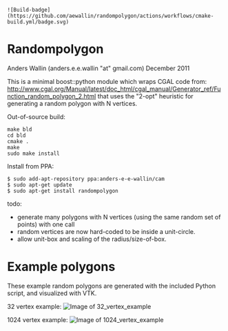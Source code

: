     ![Build-badge](https://github.com/aewallin/randompolygon/actions/workflows/cmake-build.yml/badge.svg)
   
Randompolygon
=============

Anders Wallin (anders.e.e.wallin "at" gmail.com)
December 2011

This is a minimal boost::python module which wraps CGAL code 
from: http://www.cgal.org/Manual/latest/doc_html/cgal_manual/Generator_ref/Function_random_polygon_2.html
that uses the "2-opt" heuristic for generating a random polygon with N vertices.

Out-of-source build:

    make bld
    cd bld
    cmake .
    make
    sudo make install

Install from PPA:

    $ sudo add-apt-repository ppa:anders-e-e-wallin/cam
    $ sudo apt-get update
    $ sudo apt-get install randompolygon

todo: 
- generate many polygons with N vertices (using the same random set of points) with one call 
- random vertices are now hard-coded to be inside a unit-circle. 
- allow unit-box and scaling of the radius/size-of-box.

Example polygons
================
These example random polygons are generated with the included Python script, and visualized with VTK.

32 vertex example:
![Image of 32_vertex_example](doc/32_vertex_example.png)

1024 vertex example:
![Image of 1024_vertex_example](doc/1024_vertex_example.png)
